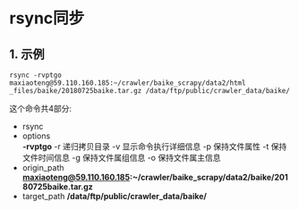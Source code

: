 # rsync同步
## 1. 示例

```shell
rsync -rvptgo maxiaoteng@59.110.160.185:~/crawler/baike_scrapy/data2/html
_files/baike/20180725baike.tar.gz /data/ftp/public/crawler_data/baike/
```
这个命令共4部分: 
- rsync
- options  
    **-rvptgo**
    -r  递归拷贝目录
    -v  显示命令执行详细信息
    -p  保持文件属性
    -t  保持文件时间信息
    -g  保持文件属组信息
    -o  保持文件属主信息
- origin_path
    **maxiaoteng@59.110.160.185:~/crawler/baike_scrapy/data2/baike/20180725baike.tar.gz**
- target_path
    **/data/ftp/public/crawler_data/baike/**